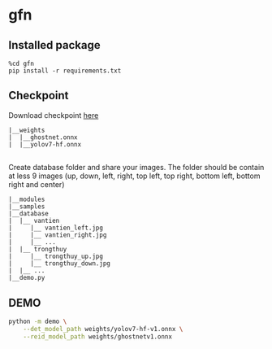 # gfn

## Installed package
```
%cd gfn
pip install -r requirements.txt
```
## Checkpoint
Download checkpoint [here](https://drive.google.com/drive/folders/1nD-NCMlCLuRyFl9VBq1umKk-hMwEJsgU?usp=sharing)
```
|__weights
|  |__ghostnet.onnx
|  |__yolov7-hf.onnx
```

## 
Create database folder and share your images. The folder should be contain at less 9 images (up, down, left, right, top left, top right, bottom left, bottom right and center)
```
|__modules
|__samples
|__database
|  |__ vantien
|     |__ vantien_left.jpg
|     |__ vantien_right.jpg
|     |__ ...
|  |__ trongthuy
|     |__ trongthuy_up.jpg
|     |__ trongthuy_down.jpg
|  |__ ...
|__demo.py
```

## DEMO
```sh
python -m demo \
    --det_model_path weights/yolov7-hf-v1.onnx \
    --reid_model_path weights/ghostnetv1.onnx 
```